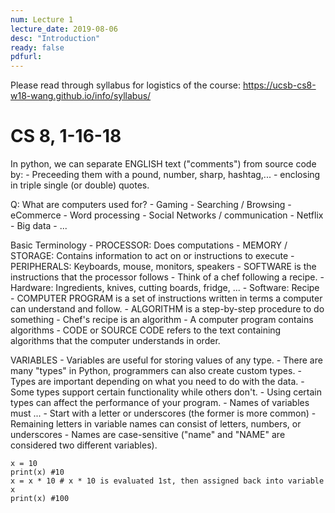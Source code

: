 ```yaml
---
num: Lecture 1
lecture_date: 2019-08-06
desc: "Introduction"
ready: false
pdfurl:
---
```


Please read through syllabus for logistics of the course:
https://ucsb-cs8-w18-wang.github.io/info/syllabus/


# CS 8, 1-16-18


In python, we can separate ENGLISH text ("comments") from source
code by:
    - Preceeding them with a pound, number, sharp, hashtag,...
    - enclosing in triple single (or double) quotes.

Q: What are computers used for?
    - Gaming
    - Searching / Browsing
    - eCommerce
    - Word processing
    - Social Networks / communication
    - Netflix
    - Big data
    - ...

Basic Terminology
    - PROCESSOR: Does computations
    - MEMORY / STORAGE: Contains information to act on or instructions
        to execute
    - PERIPHERALS: Keyboards, mouse, monitors, speakers
    - SOFTWARE is the instructions that the processor follows
        - Think of a chef following a recipe.
        - Hardware: Ingredients, knives, cutting boards, fridge, ...
        - Software: Recipe
        - COMPUTER PROGRAM is a set of instructions written in terms
            a computer can understand and follow.
        - ALGORITHM is a step-by-step procedure to do something
            - Chef's recipe is an algorithm
            - A computer program contains algorithms
            - CODE or SOURCE CODE refers to the text containing algorithms
                that the computer understands in order.

VARIABLES
    - Variables are useful for storing values of any type.
    - There are many "types" in Python, programmers can also create
        custom types.
    - Types are important depending on what you need to do with the data.
        - Some types support certain functionality while others don't.
        - Using certain types can affect the performance of your program.
    - Names of variables must ...
        - Start with a letter or underscores (the former is more common)
        - Remaining letters in variable names can consist of letters, numbers,
            or underscores
        - Names are case-sensitive ("name" and "NAME" are considered two
            different variables).


```
x = 10
print(x) #10
x = x * 10 # x * 10 is evaluated 1st, then assigned back into variable x
print(x) #100

```
